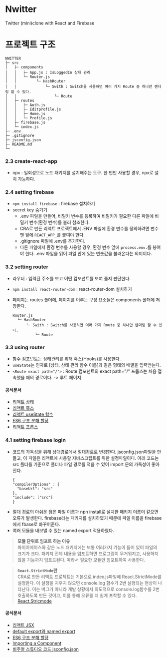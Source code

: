 # Nwitter

Twitter (mini)clone with React and Firebase

# 프로젝트 구조

```
NWITTER
├─ src
│   ├─ components
│   │   ├─ App.js : IsLoggedIn 상태 관리
│   │   └─ Router.js
│   │         └─ HashRouter
│   │             └─ Swith : Switch를 사용하면 여러 가지 Route 중 하나만 렌더링 할 수 있다.
│   │                 └─ Route
│   ├─ routes
│   │   ├─ Auth.js
│   │   ├─ Editprofile.js
│   │   ├─ Home.js
│   │   └─ Profile.js
│   ├─ firebase.js
│   └─ index.js
├─ .env
├─ .gitignore
├─ jsconfig.json
├─ README.md
└─
```

### 2.3 create-react-app

- npx : 일회성으로 노드 패키지를 설치해주는 도구. 한 번만 사용할 경우, npx로 설치 가능하다.

### 2.4 setting firebase

- `npm install firebase` : firebase 설치하기
- secret key 숨기기
  - .env 파일을 만들어, 비밀키 변수를 등록하여 비밀키가 필요한 다른 파일에 비밀키 변수(환경 변수)를 불러 참조한다.
  - CRA로 만든 리액트 프로젝트에서 .ENV 파일에 환경 변수를 정의하려면 변수 맨 앞에 `REACT_APP_`를 붙여야 한다.
  - .gitignore 파일에 .env를 추가한다.
  - 다른 파일에서 환경 변수를 사용할 경우, 환경 변수 앞에 `process.env.`를 붕여야 한다. .env 파일을 읽어 파일 안에 있는 변숫값을 불러온다는 의미이다.

### 3.2 setting router

- 라우터 : 입력된 주소를 보고 어떤 컴포넌트를 보여 줄지 판단한다.
- `npm install react-router-dom` : react-router-dom 설치하기
- 페이지는 routes 폴더에, 페이지를 이루는 구성 요소들은 components 폴더에 저장한다.

  ```
  Router.js
    └─ HashRouter
        └─ Swith : Switch를 사용하면 여러 가지 Route 중 하나만 렌더링 할 수 있다.
            └─ Route
  ```

### 3.3 using router

- 함수 컴포넌트는 상태관리를 위해 훅스(Hooks)를 사용한다.
- `useState`는 인자로 [상태, 상태 관리 함수 이름]과 같은 형태의 배열을 입력받는다.
- `<Route exact path="/">` : Route 컴포넌트의 exact path="/" 프롭스는 처음 접속했을 때의 경로이다. -> 루트 페이지

#### 공식문서

- [리액트 상태](https://ko.reactjs.org/docs/faq-state.html)
- [리액트 훅스](https://ko.reactjs.org/docs/hooks-intro.html)
- [리액트 useState 함수](https://ko.reactjs.org/docs/hooks-state.html)
- [ES6 구조 분해 할당](https://ko.javascript.info/destructuring-assignment)
- [리액트 프롭스](https://ko.reactjs.org/docs/components-and-props.html)

### 4.1 setting firebase login

- 코드의 가독성을 위해 상대경로에서 절대경로로 변경한다. jsconfig.json파일을 만들고, 이 파일은 리액트에 사용할 자바스크립트를 위한 설정파일이다. 아래 코드는 src 폴더를 기준으로 폴더나 파일 경로를 적을 수 있어 import 문의 가독성이 좋아진다.
  ```
  {
  "compilerOptions" : {
    "baseUrl": "src"
  },
  "include": ["src"]
  }
  ```
- 절대 경로의 아쉬운 점은 파일 이름과 npn install로 설치한 패키지 이름이 같으면 오류가 발생한다. firebase라는 패키지를 설치하였기 때문에 파일 이름을 firebase에서 fbase로 바꾸어준다.
- 여러 모듈을 내보낼 수 있는 named export 적용하였다.

> **모듈 단위로 임포트 하는 이유**<br>
> 파이어베이스와 같은 노드 패키지에는 보통 여러가지 기능이 들어 있어 파일의 크기가 크다. 패키지 전체 내용을 임포트하면 프로그램이 무거워지고, 사용하지 않을 기능까지 임포드된다. 따라서 필요한 모듈만 임포트하여 사용한다.

> **`React.StrictMode`란**<br>
> CRA로 만든 리액트 프로젝트는 기본으로 index.js파일에 React.StrictMode를 설정한다. 이 설정을 지우지 않으면 console.log 함수가 2번 실행되는 현상이 나타난다. 이는 버그가 아니라 개발 상황에서 의도적으로 console.log함수를 2번 호출하도록 만든 것이고, 이를 통해 오류를 더 쉽게 포착할 수 있다. <br> [React.Stricmode](https://ko.reactjs.org/docs/strict-mode.html)

#### 공식문서

- [리액트 JSX](https://ko.reactjs.org/docs/introducing-jsx.html)
- [default export와 named export](https://ko.javascript.info/import-export)
- [ES6 구조 분해 할당](https://ko.javascript.info/destructuring-assignment)
- [Importing a Component](https://create-react-app.dev/docs/importing-a-component/)
- [비주얼 스튜디오 코드 jsconfig.json](https://code.visualstudio.com/docs/languages/jsconfig)
